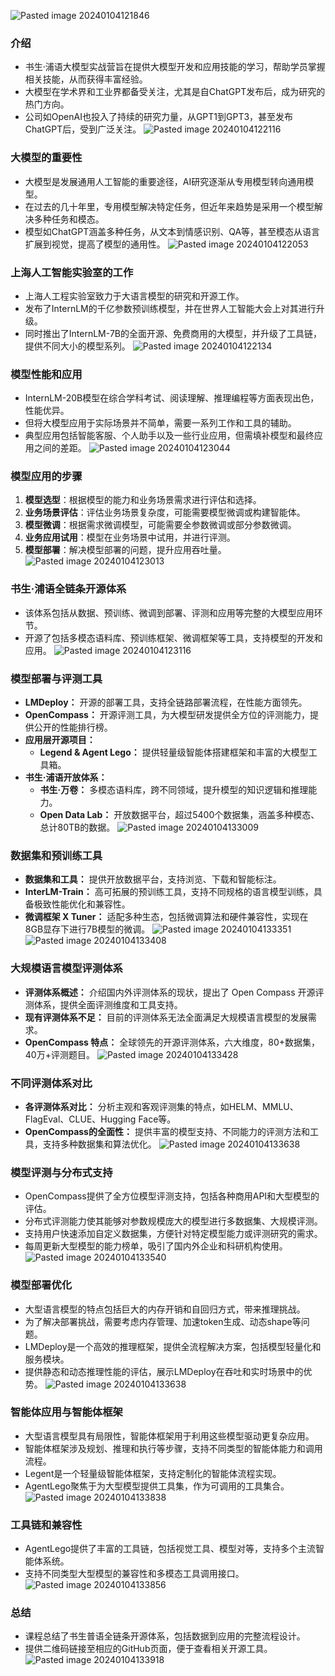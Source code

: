 ![Pasted image 20240104121846](https://github.com/mattheliu/gitblog/assets/102272920/dc64b5dd-6607-416b-8ad7-7a89ccd10bd2)

### 介绍
- 书生·浦语大模型实战营旨在提供大模型开发和应用技能的学习，帮助学员掌握相关技能，从而获得丰富经验。
- 大模型在学术界和工业界都备受关注，尤其是自ChatGPT发布后，成为研究的热门方向。
- 公司如OpenAI也投入了持续的研究力量，从GPT1到GPT3，甚至发布ChatGPT后，受到广泛关注。
![Pasted image 20240104122116](https://github.com/mattheliu/gitblog/assets/102272920/23663dad-6338-41ba-ab02-d9110db10c96)

### 大模型的重要性
- 大模型是发展通用人工智能的重要途径，AI研究逐渐从专用模型转向通用模型。
- 在过去的几十年里，专用模型解决特定任务，但近年来趋势是采用一个模型解决多种任务和模态。
- 模型如ChatGPT涵盖多种任务，从文本到情感识别、QA等，甚至模态从语言扩展到视觉，提高了模型的通用性。
![Pasted image 20240104122053](https://github.com/mattheliu/gitblog/assets/102272920/1c818aad-0174-4689-9445-d47cd5734200)

### 上海人工智能实验室的工作
- 上海人工程实验室致力于大语言模型的研究和开源工作。
- 发布了InternLM的千亿参数预训练模型，并在世界人工智能大会上对其进行升级。
- 同时推出了InternLM-7B的全面开源、免费商用的大模型，并升级了工具链，提供不同大小的模型系列。
![Pasted image 20240104122134](https://github.com/mattheliu/gitblog/assets/102272920/0b59d644-6fb3-4d3c-bbb8-732dba2909ed)

### 模型性能和应用
- InternLM-20B模型在综合学科考试、阅读理解、推理编程等方面表现出色，性能优异。
- 但将大模型应用于实际场景并不简单，需要一系列工作和工具的辅助。
- 典型应用包括智能客服、个人助手以及一些行业应用，但需填补模型和最终应用之间的差距。
![Pasted image 20240104123044](https://github.com/mattheliu/gitblog/assets/102272920/727c4f08-0731-4b16-8ee0-8e69683fe926)

### 模型应用的步骤
1. **模型选型**：根据模型的能力和业务场景需求进行评估和选择。
2. **业务场景评估**：评估业务场景复杂度，可能需要模型微调或构建智能体。
3. **模型微调**：根据需求微调模型，可能需要全参数微调或部分参数微调。
4. **业务应用试用**：模型在业务场景中试用，并进行评测。
5. **模型部署**：解决模型部署的问题，提升应用吞吐量。
![Pasted image 20240104123013](https://github.com/mattheliu/gitblog/assets/102272920/fe41d9e3-bb07-4e32-add9-548e66152196)

### 书生·浦语全链条开源体系
- 该体系包括从数据、预训练、微调到部署、评测和应用等完整的大模型应用环节。
- 开源了包括多模态语料库、预训练框架、微调框架等工具，支持模型的开发和应用。
![Pasted image 20240104123116](https://github.com/mattheliu/gitblog/assets/102272920/6e5df0f1-b747-47b0-99d5-6868131bbc97)

### 模型部署与评测工具
- **LMDeploy：** 开源的部署工具，支持全链路部署流程，在性能方面领先。
- **OpenCompass：** 开源评测工具，为大模型研发提供全方位的评测能力，提供公开的性能排行榜。
- **应用层开源项目：**
    - **Legend & Agent Lego：** 提供轻量级智能体搭建框架和丰富的大模型工具箱。
- **书生·浦语开放体系：**
    - **书生·万卷：** 多模态语料库，跨不同领域，提升模型的知识逻辑和推理能力。
    - **Open Data Lab：** 开放数据平台，超过5400个数据集，涵盖多种模态、总计80TB的数据。
![Pasted image 20240104133009](https://github.com/mattheliu/gitblog/assets/102272920/bf7894c5-18ed-4f66-8fb3-f1dcd0fccb3b)

### 数据集和预训练工具
- **数据集和工具：** 提供开放数据平台，支持浏览、下载和智能标注。
- **InterLM-Train：** 高可拓展的预训练工具，支持不同规格的语言模型训练，具备极致性能优化和兼容性。
- **微调框架 X Tuner：** 适配多种生态，包括微调算法和硬件兼容性，实现在8GB显存下进行7B模型的微调。
![Pasted image 20240104133351](https://github.com/mattheliu/gitblog/assets/102272920/ddcd2e3b-0f1d-417c-9384-3c8439a0e0c8)
![Pasted image 20240104133408](https://github.com/mattheliu/gitblog/assets/102272920/c2e599d7-d37e-4439-afb7-dbe30fe3285b)

### 大规模语言模型评测体系
- **评测体系概述：** 介绍国内外评测体系的现状，提出了 Open Compass 开源评测体系，提供全面评测维度和工具支持。
- **现有评测体系不足：** 目前的评测体系无法全面满足大规模语言模型的发展需求。
- **OpenCompass 特点：** 全球领先的开源评测体系，六大维度，80+数据集，40万+评测题目。
![Pasted image 20240104133428](https://github.com/mattheliu/gitblog/assets/102272920/d8c7e3cd-8e5a-410f-9594-45b3e087340b)

### 不同评测体系对比
- **各评测体系对比：** 分析主观和客观评测集的特点，如HELM、MMLU、FlagEval、CLUE、Hugging Face等。
- **OpenCompass的全面性：** 提供丰富的模型支持、不同能力的评测方法和工具，支持多种数据集和算法优化。
![Pasted image 20240104133638](https://github.com/mattheliu/gitblog/assets/102272920/f19230ec-d10f-48c5-a2cd-e478567fe254)

### 模型评测与分布式支持
- OpenCompass提供了全方位模型评测支持，包括各种商用API和大型模型的评估。
- 分布式评测能力使其能够对参数规模庞大的模型进行多数据集、大规模评测。
- 支持用户快速添加自定义数据集，方便针对特定模型能力或评测研究的需求。
- 每周更新大型模型的能力榜单，吸引了国内外企业和科研机构使用。
![Pasted image 20240104133540](https://github.com/mattheliu/gitblog/assets/102272920/e6ed9ddb-b31a-4044-a7cf-d095551bee31)

### 模型部署优化
- 大型语言模型的特点包括巨大的内存开销和自回归方式，带来推理挑战。
- 为了解决部署挑战，需要考虑内存管理、加速token生成、动态shape等问题。
- LMDeploy是一个高效的推理框架，提供全流程解决方案，包括模型轻量化和服务模块。
- 提供静态和动态推理性能的评估，展示LMDeploy在吞吐和实时场景中的优势。
![Pasted image 20240104133638](https://github.com/mattheliu/gitblog/assets/102272920/5ff59a7c-da5c-4e99-98f8-eca3c772d31f)

### 智能体应用与智能体框架
- 大型语言模型具有局限性，智能体框架用于利用这些模型驱动更复杂应用。
- 智能体框架涉及规划、推理和执行等步骤，支持不同类型的智能体能力和调用流程。
- Legent是一个轻量级智能体框架，支持定制化的智能体流程实现。
- AgentLego聚焦于为大型模型提供工具集，作为可调用的工具集合。
![Pasted image 20240104133838](https://github.com/mattheliu/gitblog/assets/102272920/44e1b717-af5f-4f8a-8130-93d0f62799fc)

### 工具链和兼容性
- AgentLego提供了丰富的工具链，包括视觉工具、模型对等，支持多个主流智能体系统。
- 支持不同类型大型模型的兼容性和多模态工具调用接口。
![Pasted image 20240104133856](https://github.com/mattheliu/gitblog/assets/102272920/2b0213ce-2ca4-44ca-b511-a6d3bff39d0c)

### 总结
- 课程总结了书生普语全链条开源体系，包括数据到应用的完整流程设计。
- 提供二维码链接至相应的GitHub页面，便于查看相关开源工具。
![Pasted image 20240104133918](https://github.com/mattheliu/gitblog/assets/102272920/57c6a63a-b5ab-4a68-82a5-6132b04145f3)
